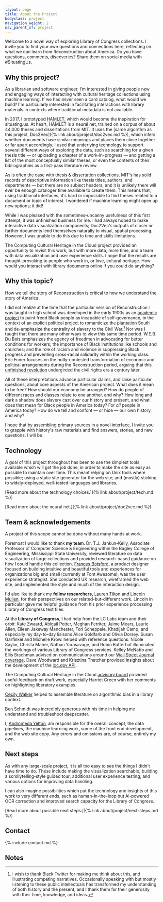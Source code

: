 ```yaml
---
layout: page
title: About the Project
bodyclass: project
navigation_weight: 2
nav_parent_of: project
---
```


Welcome to a novel way of exploring Library of Congress collections. I invite you to find your own questions and connections here, reflecting on what we can learn from Reconstruction about America. Do you have questions, comments, discoveries? Share them on social media with #SituatingUs.

## Why this project?
As a librarian and software engineer, I'm interested in giving people new and engaging ways of interacting with cultural heritage collections using machine learning. If we had never seen a card catalog, what would we build? I'm particularly interested in facilitating interactions with library materials in contexts where traditional metadata is not available.

In 2017, I prototyped [HAMLET](https://hamlet.andromedayelton.com/), which would become the inspiration for situating.us. At heart, HAMLET is a neural net, trained on a corpus of about 44,000 theses and dissertations from MIT. It uses the [same algorithm as this project, Doc2Vec]({% link about/project/doc2vec.md %}), which infers whether documents have similar meanings and places them close together or far apart accordingly. I used that underlying technology to support several different ways of exploring the data, such as searching for a given thesis title — or uploading a chapter of a work-in-progress — and getting a list of the most conceptually similar theses, or even the contents of their bibliographies as a first-pass literature review.

As is often the case with thesis & dissertation collections, MIT's has solid records of descriptive information like thesis titles, authors, and departments — but there are no subject headers, and it is unlikely there will ever be enough cataloger time available to create them. This means that, using traditional interfaces, it's hard or impossible to find theses related to a document or topic of interest. I wondered if machine learning might open up new options; it did!

While I was pleased with the sometimes-uncanny usefulness of this first attempt, it was unfinished business for me. I had always hoped to make interactive data visualization components; Doc2Vec's outputs of closer or farther documents lend themselves naturally to visual, spatial processing. However, I was unable to do this due to time and skills limitations.

The Computing Cultural Heritage in the Cloud project provided an opportunity to revisit this work, but with more data, more time, and a team with data visualization and user experience skills. I hope that the results are thought-provoking to people who work in, or love, cultural heritage. How would you interact with library documents online if you could do anything?

## Why this topic?
How we tell the story of Reconstruction is critical to how we understand the story of America.

I did not realize at the time that the particular version of Reconstruction I was taught in high school was developed in the early 1900s as an [academic project](https://en.wikipedia.org/wiki/Dunning_School) to paint freed Black people as incapable of self-governance, in the context of an [explicit political project](https://en.wikipedia.org/wiki/Lost_Cause_of_the_Confederacy) to romanticize the plantation South and de-emphasize the centrality of slavery to the Civil War.[^1] Nor was I taught that there are many other ways to view this same time period. W.E.B. Du Bois emphasizes the agency of freedmen in advocating for better conditions for workers; the importance of Black institutions like schools and churches; and the role of racism and violence in suppressing Black progress and preventing cross-racial solidarity within the working class. Eric Foner focuses on the hotly-contested transformation of economic and political arrangements during the Reconstruction period, arguing that this [unfinished revolution](https://poets.org/poem/let-america-be-america-again) undergirded the civil rights era a century later.

All of these interpretations advance particular claims, and raise particular questions, about core aspects of the American project. What does it mean to be free? How should our economy be arranged? How do people of different races and classes relate to one another, and why? How long and dark a shadow does slavery cast over our history and present, and what does that mean for Black people in America today? For _all_ people in America today? How do we tell and confont — or hide — our own history, and why?

I hope that by assembling primary sources in a novel interface, I invite you to grapple with history's raw materials and find answers, stories, and new questions. I will be.

## Technology
A goal of this project throughout has been to use the simplest tools available which will get the job done, in order to make the site as easy as possible to maintain over time. This meant relying on Unix tools where possible; using a static site generator for the web site; and (mostly) sticking to widely-deployed, well-tested languages and libraries.

[Read more about the technology choices.]({% link about/project/tech.md %})

[Read more about the neural net.]({% link about/project/doc2vec.md %})

## Team & acknowledgements
A project of this scope cannot be done without many hands at work.

Foremost I would like to thank **my team**. Dr. T.J. Jankun-Kelly, Associate Professor of Computer Science & Engineering within the Bagley College of Engineering, Mississippi State University, reviewed literature on data visualization of large collections and provided research-based guidance on how I could handle this collection.   [Frances Botsford](https://switchingprotocols.com/), a product designer focused on building intuitive and beautiful tools and experiences for organizations big and small (currently at Font Awesome), was the user experience strategist. She conducted UX research, wireframed the web site, and implemented the style and much of the interaction design.

I'd also like to thank my **fellow researchers**, [Lauren Tilton](http://laurentilton.com/) and [Lincoln Mullen](https://lincolnmullen.com/), for their perspectives on our related-but-different work. Lincoln in particular gave me helpful guidance from his prior experience processing Library of Congress text files.

At the **Library of Congress**, I had help from the LC Labs team and their orbit: Kate Zwaard, Abigail Potter, Meghan Ferriter, Jaime Mears, Laurie Allen, Eileen Jakeway Manchester, Tori Scheppele, Khadijah Camp, and especially my day-to-day liaisons Alice Goldfarb and Olivia Dorsey. Susan Garfinkel and Michelle Krowl helped with reference questions. Nicole Saylor, Christa Maher, Nathan Yarasavage, and Robin Butterhof illuminated the workings of various Library of Congress services. Kelley McNabb and Ellis Brachman advised on communications around our [Wall Street Journal coverage](https://www.wsj.com/articles/library-of-congress-looks-to-ai-to-help-users-sift-through-its-collection-11624552197). Dave Woodward and Krisztina Thatcher provided insights about the development of the [loc.gov API](https://libraryofcongress.github.io/data-exploration/).

The Computing Cultural Heritage in the Cloud [advisory board](https://labs.loc.gov/work/experiments/cchc/) provided useful feedback on draft work, especially Harriet Green with her comments on highlighting liberatory examples.

[Cecily Walker](https://cecily.info/) helped to assemble literature on algorithmic bias in a library context.

[Ben Schmidt](https://benschmidt.org/) was incredibly generous with his time in helping me understand and troubleshoot deepscatter.

I, [Andromeda Yelton](http://andromedayelton.com/), am responsible for the overall concept, the data pipelines, the machine learning work, some of the front end development, and the web site copy. Any errors and omissions are, of course, entirely my own.

## Next steps
As with any large-scale project, it is all too easy to see the things I didn't have time to do. These include making the visualization searchable; building a scrollytelling-style guided tour; additional user experience testing; and various options for improving data handling.

I can also imagine possibilities which put the technology and insights of this work to very different ends, such as human-in-the-loop but AI-powered OCR correction and improved search capacity for the Library of Congress.

[Read more about possible next steps.]({% link about/project/next-steps.md %})

## Contact
{% include contact.md %}

## Notes
[^1]: I wish to thank Black Twitter for making me think about this, and illustrating competing narratives. Occasionally speaking with but mostly listening to these public intellectuals has transformed my understanding of both history and the present, and I thank them for their generosity with their time, knowledge, and ideas.
